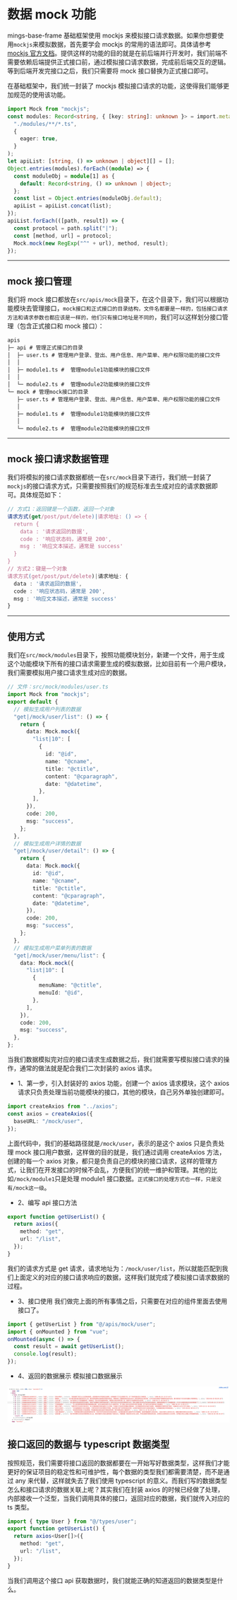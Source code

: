 # 数据 mock 功能

mings-base-frame 基础框架使用 mockjs 来模拟接口请求数据。如果你想要使用`mockjs`来模拟数据，首先要学会 mockjs 的常用的语法即可。具体请参考[mockjs 官方文档](https://github.com/nuysoft/Mock/wiki)。提供这样的功能的目的就是在前后端并行开发时，我们前端不需要依赖后端提供正式接口前，通过模拟接口请求数据，完成前后端交互的逻辑。等到后端开发完接口之后，我们只需要将 mock 接口替换为正式接口即可。

在基础框架中，我们统一封装了 mockjs 模拟接口请求的功能，这使得我们能够更加规范的使用该功能。

```ts
import Mock from "mockjs";
const modules: Record<string, { [key: string]: unknown }> = import.meta.glob(
  "./modules/**/*.ts",
  {
    eager: true,
  }
);
let apiList: [string, () => unknown | object][] = [];
Object.entries(modules).forEach((module) => {
  const moduleObj = module[1] as {
    default: Record<string, () => unknown | object>;
  };
  const list = Object.entries(moduleObj.default);
  apiList = apiList.concat(list);
});
apiList.forEach(([path, result]) => {
  const protocol = path.split("|");
  const [method, url] = protocol;
  Mock.mock(new RegExp("^" + url), method, result);
});
```

---

## mock 接口管理

我们将 mock 接口都放在`src/apis/mock`目录下，在这个目录下，我们可以根据功能模块去管理接口，`mock接口和正式接口的目录结构，文件名都要是一样的，包括接口请求方法和请求参数也都应该是一样的，他们只有接口地址是不同的`，我们可以这样划分接口管理（包含正式接口和 mock 接口）：

```text
apis
├─ api # 管理正式接口的目录
│  ├─ user.ts # 管理用户登录、登出、用户信息、用户菜单、用户权限功能的接口文件
│  │
│  ├─ module1.ts #  管理module1功能模块的接口文件
│  │
│  └─ module2.ts #  管理module2功能模块的接口文件
└─ mock # 管理mock接口的目录
   ├─ user.ts # 管理用户登录、登出、用户信息、用户菜单、用户权限功能的接口文件
   │
   ├─ module1.ts #  管理module1功能模块的接口文件
   │
   └─ module2.ts #  管理module2功能模块的接口文件
```

---

## mock 接口请求数据管理

我们将模拟的接口请求数据都统一在`src/mock`目录下进行，我们统一封装了`mockjs`的接口请求方式，只需要按照我们的规范标准去生成对应的请求数据即可。具体规范如下：

```ts
// 方式1：返回键是一个函数，返回一个对象
请求方式(get/post/put/delete)|请求地址: () => {
  return {
    data : '请求返回的数据',
    code : '响应状态码，通常是 200',
    msg : '响应文本描述，通常是 success'
  }
}
// 方式2：键是一个对象
请求方式(get/post/put/delete)|请求地址: {
  data : '请求返回的数据',
  code : '响应状态码，通常是 200',
  msg : '响应文本描述，通常是 success'
}
```

---

## 使用方式

我们在`src/mock/modules`目录下，按照功能模块划分，新建一个文件，用于生成这个功能模块下所有的接口请求需要生成的模拟数据，比如目前有一个用户模块，我们需要模拟用户接口请求生成对应的数据。

```ts
// 文件：src/mock/modules/user.ts
import Mock from "mockjs";
export default {
  // 模拟生成用户列表的数据
  "get|/mock/user/list": () => {
    return {
      data: Mock.mock({
        "list|10": [
          {
            id: "@id",
            name: "@cname",
            title: "@ctitle",
            content: "@cparagraph",
            date: "@datetime",
          },
        ],
      }),
      code: 200,
      msg: "success",
    };
  },
  // 模拟生成用户详情的数据
  "get|/mock/user/detail": () => {
    return {
      data: Mock.mock({
        id: "@id",
        name: "@cname",
        title: "@ctitle",
        content: "@cparagraph",
        date: "@datetime",
      }),
      code: 200,
      msg: "success",
    };
  },
  // 模拟生成用户菜单列表的数据
  "get|/mock/user/menu/list": {
    data: Mock.mock({
      "list|10": [
        {
          menuName: "@ctitle",
          menuId: "@id",
        },
      ],
    }),
    code: 200,
    msg: "success",
  },
};
```

当我们数据模拟完对应的接口请求生成数据之后，我们就需要写模拟接口请求的操作，通常的做法就是配合我们二次封装的 axios 请求。

- 1、第一步，引入封装好的 axios 功能，创建一个 axios 请求模块，这个 axios 请求只负责处理当前功能模块的接口，其他的模块，自己另外单独创建即可。

```ts
import createAxios from "../axios";
const axios = createAxios({
  baseURL: "/mock/user",
});
```

上面代码中，我们的基础路径就是`/mock/user`，表示的是这个 axios 只是负责处理 mock 接口用户数据，这样做的目的就是，我们通过调用 createAxios 方法，创建的每一个 axios 对象，都只是负责自己的模块的接口请求，这样的管理方式，让我们在开发接口的时候不会乱，方便我们的统一维护和管理。其他的比如`/mock/module1`只是处理 module1 接口数据。`正式接口的处理方式也一样，只是没有/mock这一级`。

- 2、编写 api 接口方法

```ts
export function getUserList() {
  return axios({
    method: "get",
    url: "/list",
  });
}
```

我们的请求方式是 get 请求，请求地址为：`/mock/user/list`，所以就能匹配到我们上面定义的对应的接口请求响应的数据，这样我们就完成了模拟接口请求数据的过程。

- 3、接口使用 我们做完上面的所有事情之后，只需要在对应的组件里面去使用接口了。

```ts
import { getUserList } from "@/apis/mock/user";
import { onMounted } from "vue";
onMounted(async () => {
  const result = await getUserList();
  console.log(result);
});
```

- 4、返回的数据展示 模拟接口数据展示

![模拟接口](/images/mock/mock.png)

## 接口返回的数据与 typescript 数据类型

按照规范，我们需要将接口返回的数据都要在一开始写好数据类型，这样我们才能更好的保证项目的稳定性和可维护性，每个数据的类型我们都需要清楚，而不是通过 any 来代替，这样就失去了我们使用 typescript 的意义。而我们写的数据类型怎么和接口请求的数据关联上呢？其实我们在封装 axios 的时候已经做了处理，内部接收一个泛型，当我们调用具体的接口，返回对应的数据，我们就传入对应的 ts 类型。

```ts
import { type User } from "@/types/user";
export function getUserList() {
  return axios<User[]>({
    method: "get",
    url: "/list",
  });
}
```

当我们调用这个接口 api 获取数据时，我们就能正确的知道返回的数据类型是什么。
